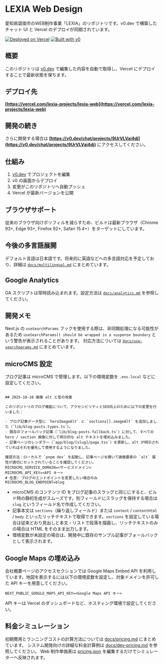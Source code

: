 # LEXIA Web Design

愛知県碧南市のWEB制作事業「LEXIA」のリポジトリです。v0.dev で構築したチャット UI と Vercel のデプロイが同期されています。

[![Deployed on Vercel](https://img.shields.io/badge/Deployed%20on-Vercel-black?style=for-the-badge&logo=vercel)](https://vercel.com/lexia-projects/lexia-web)
[![Built with v0](https://img.shields.io/badge/Built%20with-v0.dev-black?style=for-the-badge)](https://v0.dev/chat/projects/9UrVLVai4dj)

## 概要

このリポジトリは [v0.dev](https://v0.dev) で編集した内容を自動で取得し、Vercel にデプロイすることで最新状態を保ちます。

## デプロイ先

**[https://vercel.com/lexia-projects/lexia-web](https://vercel.com/lexia-projects/lexia-web)**

## 開発の続き

さらに開発する場合は **[https://v0.dev/chat/projects/9UrVLVai4dj](https://v0.dev/chat/projects/9UrVLVai4dj)** にアクセスしてください。

## 仕組み

1. [v0.dev](https://v0.dev) でプロジェクトを編集
2. v0 の画面からデプロイ
3. 変更がこのリポジトリへ自動プッシュ
4. Vercel が最新バージョンを公開

## ブラウザサポート

従来のブラウザ向けポリフィルを減らすため、ビルドは最新ブラウザ（Chrome 93+, Edge 93+, Firefox 92+, Safari 15.4+）をターゲットにしています。

## 今後の多言語展開

デフォルト言語は日本語です。将来的に英語などへの多言語対応を予定しており、詳細は [`docs/multilingual.md`](docs/multilingual.md) にまとめています。

## Google Analytics

GA スクリプトは常時読み込まれます。設定方法は [`docs/analytics.md`](docs/analytics.md) を参照してください。

## 開発メモ

Next.js の `useSearchParams` フックを使用する際は、非同期処理になる可能性があるため
`useSearchParams() should be wrapped in a suspense boundary` という警告が表示されることがあります。
対応方法については [`docs/use-searchparams.md`](docs/use-searchparams.md) にまとめています。

## microCMS 設定

ブログ記事は microCMS で管理します。以下の環境変数を `.env.local` などに設定してください。

```

## 2025-10-10 画像 alt と型の改善

このリポジトリのブログ機能について、アクセシビリティとSEO向上のために以下の変更を行いました：

- ブログ記事データ型に `heroImageAlt` と `sections[].imageAlt` を追加しました（`lib/blog-posts.types.ts`）。
- 既存のフォールバック記事（`lib/blog-posts-fallback.ts`）に対して、すべての hero / section 画像に対して明示的な alt テキストを埋め込みました。
- 記事ページのレンダラー（`app/blog/[slug]/page.tsx`）を更新し、alt が明示されていればそれを優先して使用するようになりました。

確認方法：ローカルで `pnpm dev` を起動し、記事ページを開いて画像要素の `alt` 属性が適切にセットされていることを確認してください。
MICROCMS_SERVICE_DOMAIN=<サービスドメイン>
MICROCMS_API_KEY=<API キー>
# 任意: ブログのエンドポイントを変更したい場合のみ
MICROCMS_BLOG_ENDPOINT=blog
```

- microCMS のコンテンツ ID をブログ記事のスラッグと同じにすると、ビルド時の静的生成がスムーズです。別フィールドにスラッグを保持する場合は `slug` というフィールド名で作成してください。
- 記事本文は `sections`（繰り返しフィールド）または `content` / `contentHtml` / `body` といったリッチテキストで取得できます。`sections` を設定している場合は従来どおり見出しと本文・リストで段落を描画し、リッチテキストのみの場合は HTML をそのまま出力します。
- 環境変数が未設定の場合は、開発中に既存のサンプル記事がフォールバックとして表示されます。

## Google Maps の埋め込み

会社概要ページのアクセスセクションでは Google Maps Embed API を利用しています。地図を表示するには以下の環境変数を設定し、対象ドメインを許可した API キーを用意してください。

```
NEXT_PUBLIC_GOOGLE_MAPS_API_KEY=<Google Maps API キー>
```

API キーは Vercel のダッシュボードなど、ホスティング環境で設定してください。

## 料金シミュレーション

初期費用とランニングコストの計算方法については [docs/pricing.md](docs/pricing.md) にまとめています。
システム開発向けの詳細な料金計算例は [docs/dev-pricing.md](docs/dev-pricing.md) を参照してください。
Web 制作単価表は [pricing.json](pricing.json) を編集するだけでシミュレーターへ反映されます。
